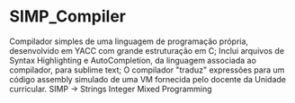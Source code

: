 # SIMP_Compiler
Compilador simples de uma linguagem de programação própria, desenvolvido em YACC com grande estruturação em C;
Inclui arquivos de Syntax Highlighting e AutoCompletion, da linguagem associada ao compilador, para sublime text;
O compilador "traduz" expressões para um código assembly simulado de uma VM fornecida pelo docente da Unidade curricular.
SIMP -> Strings Integer Mixed Programming

